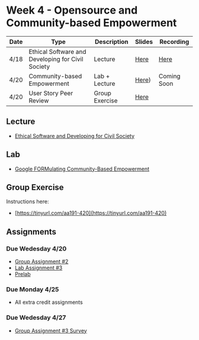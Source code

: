 # Week 4 - Opensource and Community-based Empowerment

Date|Type|Description|Slides|Recording|
|---|----|-----------|------|---------|
|4/18|Ethical Software and Developing for Civil Society|Lecture|[Here](../materials/AA191_S_W4_Lecture_4.pdf)|[Here](https://ucla.zoom.us/rec/share/UDSvLi5tI4uhXG-vNAbCWxHlf3QyzMp9Om1Pe9Ph6QpAaKtomooKpmbWcBSzKnE4.m-R71g30D-UW9wVx )|
|4/20|Community-based Empowerment|Lab + Lecture|[Here](../materials/AA191_S_W4_Lab_4.pdf))|Coming Soon|
|4/20|User Story Peer Review|Group Exercise|[Here](https://tinyurl.com/aa191-420)|

## Lecture

- [Ethical Software and Developing for Civil Society](../materials/AA191_S_W4_Lecture_4.pdf)

## Lab

- [Google FORMulating Community-Based Empowerment](../labs/week4/index.md)

## Group Exercise

Instructions here:

- [https://tinyurl.com/aa191-420](https://tinyurl.com/aa191-420)

## Assignments

### Due Wedesday 4/20

- [Group Assignment #2](../assignments/week2/group_assignment.md)
- [Lab Assignment #3](../assignments/week3/lab_assignment.md)
- [Prelab](../assignments/week4/prelab.md)

### Due Monday 4/25

- All extra credit assignments

### Due Wedesday 4/27

- [Group Assignment #3 Survey](../assignments/week4/group_assignment.md)